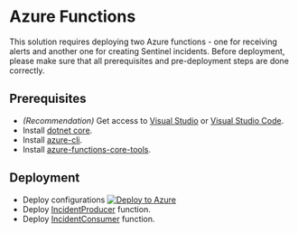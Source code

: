 # Azure Functions
This solution requires deploying two Azure functions - one for receiving alerts and another one for creating Sentinel incidents.
Before deployment, please make sure that all prerequisites and pre-deployment steps are done correctly.

## Prerequisites
* _(Recommendation)_ Get access to [Visual Studio](https://visualstudio.microsoft.com/vs/community/) or [Visual Studio Code](https://code.visualstudio.com/).
* Install [dotnet core](https://dotnet.microsoft.com/download/dotnet-core).
* Install [azure-cli](https://docs.microsoft.com/cli/azure/install-azure-cli?view=azure-cli-latest).
* Install [azure-functions-core-tools](https://docs.microsoft.com/azure/azure-functions/functions-run-local).

## Deployment
* Deploy configurations [![Deploy to Azure](https://aka.ms/deploytoazurebutton)](https://portal.azure.com/#create/Microsoft.Template/uri/https%3A%2F%2Fraw.githubusercontent.com%2Fcohesity%2FAzure-Sentinel%2FCohesitySecurity.internal%2FSolutions%2FCohesitySecurity%2FData%2520Connectors%2FHelios2Sentinel%2Fazuredeploy.json)
* Deploy [IncidentProducer](https://github.com/cohesity/Azure-Sentinel/tree/CohesitySecurity.internal/Solutions/CohesitySecurity/Data%20Connectors/Helios2Sentinel/IncidentProducer#readme) function.
* Deploy [IncidentConsumer](https://github.com/cohesity/Azure-Sentinel/tree/CohesitySecurity.internal/Solutions/CohesitySecurity/Data%20Connectors/Helios2Sentinel/IncidentConsumer#readme) function.
